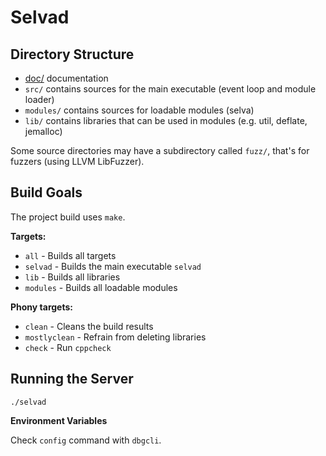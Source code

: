 <!--
Copyright (c) 2022 SAULX

SPDX-License-Identifier: MIT
-->

Selvad
======

Directory Structure
-------------------

- [doc/](doc/README.md) documentation
- `src/` contains sources for the main executable (event loop and module loader)
- `modules/` contains sources for loadable modules (selva)
- `lib/` contains libraries that can be used in modules (e.g. util, deflate, jemalloc)

Some source directories may have a subdirectory called `fuzz/`, that's for
fuzzers (using LLVM LibFuzzer).

Build Goals
-----------

The project build uses `make`.

**Targets:**
- `all` - Builds all targets
- `selvad` - Builds the main executable `selvad`
- `lib` - Builds all libraries
- `modules` - Builds all loadable modules 

**Phony targets:**
- `clean` - Cleans the build results
- `mostlyclean` - Refrain from deleting libraries
- `check` - Run `cppcheck`

Running the Server
------------------

```
./selvad
```

**Environment Variables**

Check `config` command with `dbgcli`.


